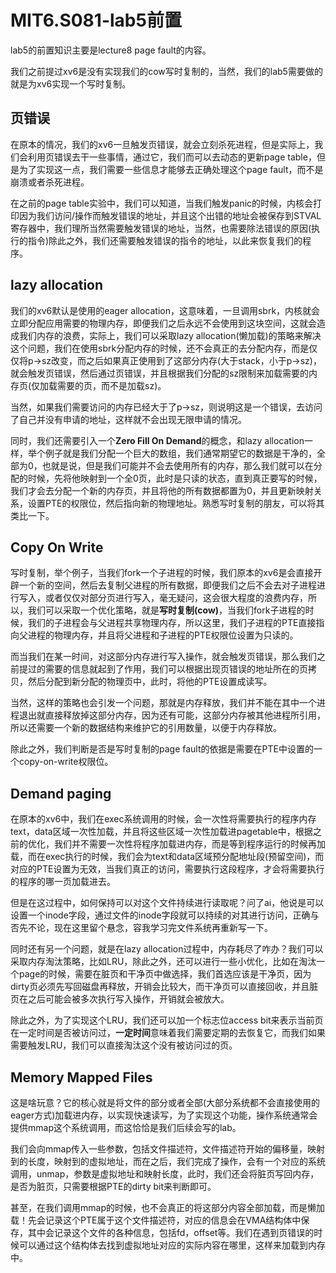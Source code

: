 # MIT6.S081-lab5前置

lab5的前置知识主要是lecture8 page fault的内容。

我们之前提过xv6是没有实现我们的cow写时复制的，当然，我们的lab5需要做的就是为xv6实现一个写时复制。

## 页错误

在原本的情况，我们的xv6一旦触发页错误，就会立刻杀死进程，但是实际上，我们会利用页错误去干一些事情，通过它，我们而可以去动态的更新page table，但是为了实现这一点，我们需要一些信息才能够去正确处理这个page fault，而不是崩溃或者杀死进程。

在之前的page table实验中，我们可以知道，当我们触发panic的时候，内核会打印因为我们访问/操作而触发错误的地址，并且这个出错的地址会被保存到STVAL寄存器中，我们理所当然需要触发错误的地址，当然，也需要除法错误的原因(执行的指令)除此之外，我们还需要触发错误的指令的地址，以此来恢复我们的程序。

## lazy allocation

我们的xv6默认是使用的eager allocation，这意味着，一旦调用sbrk，内核就会立即分配应用需要的物理内存，即便我们之后永远不会使用到这块空间，这就会造成我们内存的浪费，实际上，我们可以采取lazy allocation(懒加载)的策略来解决这个问题，我们在使用sbrk分配内存的时候，还不会真正的去分配内存，而是仅仅将p->sz改变，而之后如果真正使用到了这部分内存(大于stack，小于p->sz)，就会触发页错误，然后通过页错误，并且根据我们分配的sz限制来加载需要的内存页(仅加载需要的页，而不是加载sz)。

当然，如果我们需要访问的内存已经大于了p->sz，则说明这是一个错误，去访问了自己并没有申请的地址，这样就不会出现无限申请的情况。

同时，我们还需要引入一个**Zero Fill On Demand**的概念，和lazy allocation一样，举个例子就是我们分配一个巨大的数组，我们通常期望它的数据是干净的，全部为0，也就是说，但是我们可能并不会去使用所有的内存，那么我们就可以在分配的时候，先将他映射到一个全0页，此时是只读的状态，直到真正要写的时候，我们才会去分配一个新的内存页，并且将他的所有数据都置为0，并且更新映射关系，设置PTE的权限位，然后指向新的物理地址。熟悉写时复制的朋友，可以将其类比一下。

## Copy On Write

写时复制，举个例子，当我们fork一个子进程的时候，我们原本的xv6是会直接开辟一个新的空间，然后去复制父进程的所有数据，即便我们之后不会去对子进程进行写入，或者仅仅对部分页进行写入，毫无疑问，这会很大程度的浪费内存，所以，我们可以采取一个优化策略，就是**写时复制(cow)**，当我们fork子进程的时候，我们的子进程会与父进程共享物理内存，所以这里，我们子进程的PTE直接指向父进程的物理内存，并且将父进程和子进程的PTE权限位设置为只读的。

而当我们在某一时间，对这部分内存进行写入操作，就会触发页错误，那么我们之前提过的需要的信息就起到了作用，我们可以根据出现页错误的地址所在的页拷贝，然后分配到新分配的物理页中，此时，将他的PTE设置成读写。

当然，这样的策略也会引发一个问题，那就是内存释放，我们并不能在其中一个进程退出就直接释放掉这部分内存，因为还有可能，这部分内存被其他进程所引用，所以还需要一个新的数据结构来维护它的引用数量，以便于内存释放。

除此之外，我们判断是否是写时复制的page fault的依据是需要在PTE中设置的一个copy-on-write权限位。

## Demand paging

在原本的xv6中，我们在exec系统调用的时候，会一次性将需要执行的程序内存text，data区域一次性加载，并且将这些区域一次性加载进pagetable中，根据之前的优化，我们并不需要一次性将程序加载进内存，而是等到程序运行的时候再加载，而在exec执行的时候，我们会为text和data区域预分配地址段(预留空间)，而对应的PTE设置为无效，当我们真正的访问，需要执行这段程序，才会将需要执行的程序的哪一页加载进去。

但是在这过程中，如何保持可以对这个文件持续进行读取呢？问了ai，他说是可以设置一个inode字段，通过文件的inode字段就可以持续的对其进行访问，正确与否先不论，现在这里留个悬念，容我学习完文件系统再重新写一下。

同时还有另一个问题，就是在lazy allocation过程中，内存耗尽了咋办？我们可以采取内存淘汰策略，比如LRU，除此之外，还可以进行一些小优化，比如在淘汰一个page的时候，需要在脏页和干净页中做选择，我们首选应该是干净页，因为dirty页必须先写回磁盘再释放，开销会比较大，而干净页可以直接回收，并且脏页在之后可能会被多次执行写入操作，开销就会被放大。

除此之外，为了实现这个LRU，我们还可以加一个标志位access bit来表示当前页在一定时间是否被访问过，**一定时间**意味着我们需要定期的去恢复它，而我们如果需要触发LRU，我们可以直接淘汰这个没有被访问过的页。

## Memory Mapped Files

这是啥玩意？它的核心就是将文件的部分或者全部(大部分系统都不会直接使用的eager方式)加载进内存，以实现快速读写，为了实现这个功能，操作系统通常会提供mmap这个系统调用，而这恰恰是我们后续会写的lab。

我们会向mmap传入一些参数，包括文件描述符，文件描述符开始的偏移量，映射到的长度，映射到的虚拟地址，而在之后，我们完成了操作，会有一个对应的系统调用，unmap，参数是虚拟地址和映射长度，此时，我们还会将脏页写回内存，是否为脏页，只需要根据PTE的dirty bit来判断即可。

甚至，在我们调用mmap的时候，也不会真正的将这部分内容全部加载，而是懒加载！先会记录这个PTE属于这个文件描述符，对应的信息会在VMA结构体中保存，其中会记录这个文件的各种信息，包括fd，offset等。我们在遇到页错误的时候可以通过这个结构体去找到虚拟地址对应的实际内容在哪里，这样来加载到内存中。
